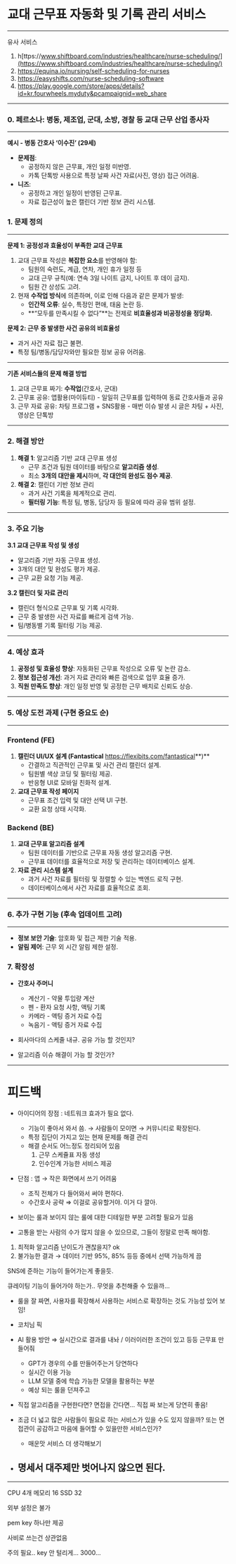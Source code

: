 # 교대 근무표 자동화 및 기록 관리 서비스

---

유사 서비스

1. h[ttps://www.shiftboard.com/industries/healthcare/nurse-scheduling/](https://www.shiftboard.com/industries/healthcare/nurse-scheduling/)
2. https://equina.io/nursing/self-scheduling-for-nurses
3. https://easyshifts.com/nurse-scheduling-software
4. https://play.google.com/store/apps/details?id=kr.fourwheels.myduty&pcampaignid=web_share

---

### 0. 페르소나: 병동, 제조업, 군대, 소방, 경찰 등 교대 근무 산업 종사자

---

**예시 - 병동 간호사 ‘이수진’ (29세)**

- **문제점**:
    - 공정하지 않은 근무표, 개인 일정 미반영.
    - 카톡 단톡방 사용으로 특정 날짜 사건 자료(사진, 영상) 접근 어려움.
- **니즈**:
    - 공정하고 개인 일정이 반영된 근무표.
    - 자료 접근성이 높은 캘린더 기반 정보 관리 시스템.

### **1. 문제 정의**

---

**문제 1: 공정성과 효율성이 부족한 교대 근무표**

1. 교대 근무표 작성은 **복잡한 요소**를 반영해야 함:
    - 팀원의 숙련도, 계급, 연차, 개인 휴가 일정 등
    - 교대 근무 규칙(예: 연속 3일 나이트 금지, 나이트 후 데이 금지).
    - 팀원 간 상성도 고려.
2. 현재 **수작업 방식**에 의존하며, 이로 인해 다음과 같은 문제가 발생:
    - **인간적 오류**: 실수, 특정인 편애, 태움 논란 등.
    - **“모두를 만족시킬 수 없다”**는 전제로 **비효율성과 비공정성을 정당화.**

**문제 2: 근무 중 발생한 사건 공유의 비효율성**

- 과거 사건 자료 접근 불편.
- 특정 팀/병동/담당자와만 필요한 정보 공유 어려움.

---

**기존 서비스들의 문제 해결 방법**

1. 교대 근무표 짜기: **수작업**(간호사, 군대)
2. 근무표 공유:  앱활용(마이듀티) - 일일히 근무표를 입력하여 동료 간호사들과 공유 
3. 근무 자료 공유:  차팅 프로그램 + SNS활용 - 매번 이슈 발생 시 글은 차팅 + 사진, 영상은 단톡방

---

### **2. 해결 방안**

1. **해결 1**: 알고리즘 기반 교대 근무표 생성
    - 근무 조건과 팀원 데이터를 바탕으로 **알고리즘 생성**.
    - 최소 **3개의 대안을 제시**하며, **각 대안의 완성도 점수 제공**.
2. **해결 2**: 캘린더 기반 정보 관리
    - 과거 사건 기록을 체계적으로 관리.
    - **필터링 기능**: 특정 팀, 병동, 담당자 등 필요에 따라 공유 범위 설정.

---

### **3. 주요 기능**

**3.1 교대 근무표 작성 및 생성**

- 알고리즘 기반 자동 근무표 생성.
- 3개의 대안 및 완성도 평가 제공.
- 근무 교환 요청 기능 제공.

**3.2 캘린더 및 자료 관리**

- 캘린더 형식으로 근무표 및 기록 시각화.
- 근무 중 발생한 사건 자료를 빠르게 검색 가능.
- 팀/병동별 기록 필터링 기능 제공.

---

### **4. 예상 효과**

1. **공정성 및 효율성 향상**: 자동화된 근무표 작성으로 오류 및 논란 감소.
2. **정보 접근성 개선**: 과거 자료 관리와 빠른 검색으로 업무 효율 증가.
3. **직원 만족도 향상**: 개인 일정 반영 및 공정한 근무 배치로 신뢰도 상승.

---

### **5. 예상 도전 과제 (구현 중요도 순)**

---

### **Frontend (FE)**

1. **캘린더 UI/UX 설계 (Fantastical** https://flexibits.com/fantastical**)**
    - 간결하고 직관적인 근무표 및 사건 관리 캘린더 설계.
    - 팀원별 색상 코딩 및 필터링 제공.
    - 반응형 UI로 모바일 친화적 설계.
2. **교대 근무표 작성 페이지** 
    - 근무표 조건 입력 및 대안 선택 UI 구현.
    - 교환 요청 상태 시각화.

### **Backend (BE)**

1. **교대 근무표 알고리즘 설계**
    - 팀원 데이터를 기반으로 근무표 자동 생성 알고리즘 구현.
    - 근무표 데이터를 효율적으로 저장 및 관리하는 데이터베이스 설계.
2. **자료 관리 시스템 설계**
    - 과거 사건 자료를 필터링 및 정렬할 수 있는 백엔드 로직 구현.
    - 데이터베이스에서 사건 자료를 효율적으로 조회.

---

### **6. 추가 구현 기능 (후속 업데이트 고려)**

---

- **정보 보안 기술**: 암호화 및 접근 제한 기술 적용.
- **알림 제어**: 근무 외 시간 알림 제한 설정.

### 7. 확장성

- **간호사 주머니**
    - 계산기 - 약물 투입량 계산
    - 펜 - 환자 요청 사항, 액팅 기록
    - 카메라 - 액팅 증거 자료 수집
    - 녹음기 - 액팅 증거 자료 수집

- 회사마다의 스케줄 내규. 공유 가능 할 것인지?
- 알고리즘 이슈 해결이 가능 할 것인가?

---

# 피드백

- 아이디어의 장점 : 네트워크 효과가 필요 없다.
    - 기능이 좋아서 와서 씀. → 사람들이 모이면 → 커뮤니티로 확장된다.
    - 특정 집단이 가지고 있는 현재 문제를 해결 관리
    - 해결 순서도 어느정도 정리되어 있음
        1. 근무 스케쥴표 자동 생성
        2. 인수인계 가능한 서비스 제공
    

- 단점 : 앱 → 작은 화면에서 쓰기 어려움
    - 조직 전체가 다 들어와서 써야 편하다.
    - 수간호사 공략 ⇒ 이걸로 공유할거야. 이거 다 깔아.
    
- 보이는 룰과 보이지 않는 룰에 대한 디테일한 부분 고려할 필요가 있음
- 고통을 받는 사람의 수가 많지 않을 수 있으므로, 그들이 정말로 만족 해야함.

1. 최적화 알고리즘 난이도가 괜찮을지? ok
2. 불가능한 결과 → 데이터 기반 95%, 85% 등등 중에서 선택 가능하게 끔 

SNS에 준하는 기능이 들어가는게 좋을듯.

큐레이팅 기능이 들어가야 하는가.. 무엇을 추천해줄 수 있을까…

- 룰을 잘 짜면, 사용자를 확장해서 사용하는 서비스로 확장하는 것도 가능성 있어 보임!

- 코치님 픽

- AI 활용 방안 ⇒ 실시간으로 결과를 내놔 / 이러이러한 조건이 있고 등등 근무표 만들어줘
    - GPT가 경우의 수를 만들어주는거 당연하다
    - 실시간 이용 가능
    - LLM 모델 중에 학습 가능한 모델을 활용하는 부분
    - 예상 되는 룰을 던져주고
    
- 직접 알고리즘을 구현한다면? 면접을 간다면… 직접 짜 보는게 당연히 좋음!

- 조금 더 넓고 많은 사람들이 필요로 하는 서비스가 있을 수도 있지 않을까? 또는 면접관이 공감하고 마음에 들어할 수 있을만한 서비스인가?
    - 매운맛 서비스 더 생각해보기

- 명세서 대주제만 벗어나지 않으면 된다.
    - 

---

CPU 4개 메모리 16 SSD 32

외부 설정은 불가

pem key 하나만 제공

사비로 쓰는건 상관없음

주의 필요.. key 안 털리게… 3000…
